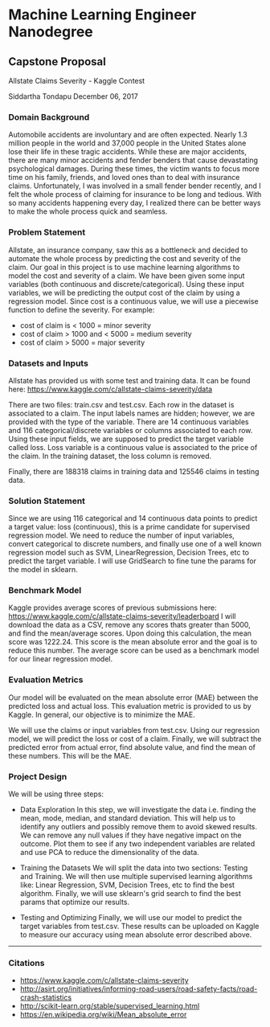 # Machine Learning Engineer Nanodegree
## Capstone Proposal

Allstate Claims Severity - Kaggle Contest

Siddartha Tondapu
December 06, 2017

### Domain Background

Automobile accidents are involuntary and are often expected. Nearly 1.3 million people in the world and 37,000 people in the United States alone lose their life in these tragic accidents. While these are major accidents, there are many minor accidents and fender benders that cause devastating psychological damages. During these times, the victim wants to focus more time on his family, friends, and loved ones than to deal with insurance claims. Unfortunately, I was involved in a small fender bender recently, and I felt the whole process of claiming for insurance to be long and tedious. With so many accidents happening every day, I realized there can be better ways to make the whole process quick and seamless.


### Problem Statement

Allstate, an insurance company, saw this as a bottleneck and decided to automate the whole process by predicting the cost and severity of the claim. Our goal in this project is to use machine learning algorithms to model the cost and severity of a claim. We have been given some input variables (both continuous and discrete/categorical). Using these input variables, we will be predicting the output cost of the claim by using a regression model. Since cost is a continuous value, we will use a piecewise function to define the severity. For example:
- cost of claim is < 1000 =  minor severity
- cost of claim > 1000 and < 5000 = medium severity
- cost of claim > 5000 = major severity

### Datasets and Inputs

Allstate has provided us with some test and training data. It can be found here: https://www.kaggle.com/c/allstate-claims-severity/data

There are two files: train.csv and test.csv.
Each row in the dataset is associated to a claim. The input labels names are hidden; however, we are provided with the type of the variable. There are 14 continuous variables and 116 categorical/discrete variables or columns associated to each row. Using these input fields, we are supposed to predict the target variable called loss. Loss variable is a continuous value is associated to the price of the claim. In the training dataset, the loss column is removed.

Finally, there are 188318 claims in training data and 125546 claims in testing data.


### Solution Statement

Since we are using 116 categorical and 14 continuous data points to predict a target value: loss (continuous), this is a prime candidate for supervised regression model. We need to reduce the number of input variables, convert categorical to discrete numbers, and finally use one of a well known regression model such as SVM, LinearRegression, Decision Trees, etc to predict the target variable. I will use GridSearch to fine tune the params for the model in sklearn.


### Benchmark Model

Kaggle provides average scores of previous submissions here: https://www.kaggle.com/c/allstate-claims-severity/leaderboard
I will download the data as a CSV, remove any scores thats greater than 5000, and find the mean/average scores. Upon doing this calculation, the mean score was 1222.24. This score is the mean absolute error and the goal is to reduce this number. The average score can be used as a benchmark model for our linear regression model.


### Evaluation Metrics

Our model will be evaluated on the mean absolute error (MAE) between the predicted loss and actual loss. This evaluation metric is provided to us by Kaggle. In general, our objective is to minimize the MAE.

We will use the claims or input variables from test.csv. Using our regression model, we will predict the loss or cost of a claim. Finally, we will subtract the predicted error from actual error, find absolute value, and find the mean of these numbers. This will be the MAE.


### Project Design

We will be using three steps:
- Data Exploration
In this step, we will investigate the data i.e. finding the mean, mode, median, and standard deviation. This will help us to identify any outliers and possibly remove them to avoid skewed results. We can remove any null values if they have negative impact on the outcome. Plot them to see if any two independent variables are related and use PCA to reduce the dimensionality of the data.

- Training the Datasets
We will split the data into two sections: Testing and Training. We will then use multiple supervised learning algorithms like: Linear Regression, SVM, Decision Trees, etc to find the best algorithm. Finally, we will use sklearn's grid search to find the best params that optimize our results.

- Testing and Optimizing
Finally, we will use our model to predict the target variables from test.csv. These results can be uploaded on Kaggle to measure our accuracy using mean absolute error described above.
-----------

### Citations
- https://www.kaggle.com/c/allstate-claims-severity
- http://asirt.org/initiatives/informing-road-users/road-safety-facts/road-crash-statistics
- http://scikit-learn.org/stable/supervised_learning.html
- https://en.wikipedia.org/wiki/Mean_absolute_error

